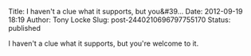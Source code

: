 Title: I haven&#39;t a clue what it supports, but you&#39...
Date: 2012-09-19 18:19
Author: Tony Locke
Slug: post-2440210696797755170
Status: published

I haven't a clue what it supports, but you're welcome to it.
